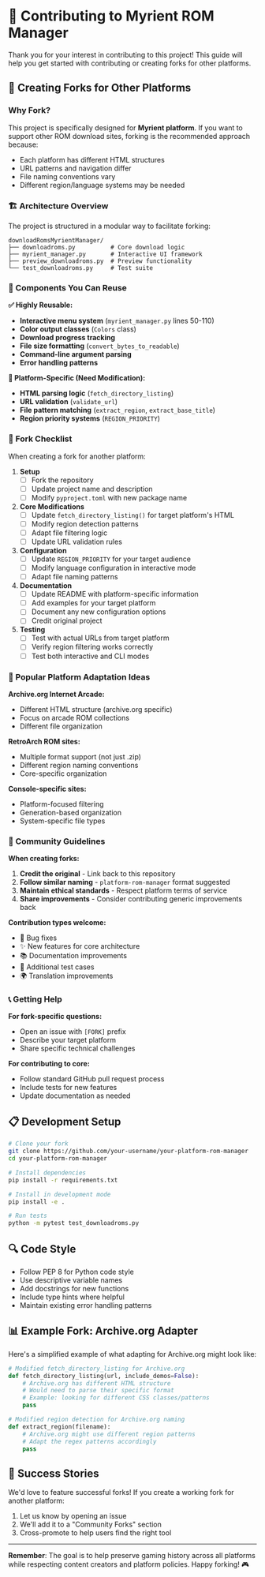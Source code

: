 # 🤝 Contributing to Myrient ROM Manager

Thank you for your interest in contributing to this project! This guide will help you get started with contributing or creating forks for other platforms.

## 🍴 Creating Forks for Other Platforms

### Why Fork?

This project is specifically designed for **Myrient platform**. If you want to support other ROM download sites, forking is the recommended approach because:

- Each platform has different HTML structures
- URL patterns and navigation differ
- File naming conventions vary
- Different region/language systems may be needed

### 🏗️ Architecture Overview

The project is structured in a modular way to facilitate forking:

```
downloadRomsMyrientManager/
├── downloadroms.py          # Core download logic
├── myrient_manager.py       # Interactive UI framework  
├── preview_downloadroms.py  # Preview functionality
└── test_downloadroms.py     # Test suite
```

### 🔧 Components You Can Reuse

**✅ Highly Reusable:**
- **Interactive menu system** (`myrient_manager.py` lines 50-110)
- **Color output classes** (`Colors` class)
- **Download progress tracking**
- **File size formatting** (`convert_bytes_to_readable`)
- **Command-line argument parsing**
- **Error handling patterns**

**🔄 Platform-Specific (Need Modification):**
- **HTML parsing logic** (`fetch_directory_listing`)
- **URL validation** (`validate_url`)
- **File pattern matching** (`extract_region`, `extract_base_title`)
- **Region priority systems** (`REGION_PRIORITY`)

### 📝 Fork Checklist

When creating a fork for another platform:

1. **Setup**
   - [ ] Fork the repository
   - [ ] Update project name and description
   - [ ] Modify `pyproject.toml` with new package name

2. **Core Modifications**
   - [ ] Update `fetch_directory_listing()` for target platform's HTML
   - [ ] Modify region detection patterns
   - [ ] Adapt file filtering logic
   - [ ] Update URL validation rules

3. **Configuration**
   - [ ] Update `REGION_PRIORITY` for your target audience
   - [ ] Modify language configuration in interactive mode
   - [ ] Adapt file naming patterns

4. **Documentation**
   - [ ] Update README with platform-specific information
   - [ ] Add examples for your target platform
   - [ ] Document any new configuration options
   - [ ] Credit original project

5. **Testing**
   - [ ] Test with actual URLs from target platform
   - [ ] Verify region filtering works correctly
   - [ ] Test both interactive and CLI modes

### 🎯 Popular Platform Adaptation Ideas

**Archive.org Internet Arcade:**
- Different HTML structure (archive.org specific)
- Focus on arcade ROM collections
- Different file organization

**RetroArch ROM sites:**
- Multiple format support (not just .zip)
- Different region naming conventions
- Core-specific organization

**Console-specific sites:**
- Platform-focused filtering
- Generation-based organization
- System-specific file types

### 🤝 Community Guidelines

**When creating forks:**
1. **Credit the original** - Link back to this repository
2. **Follow similar naming** - `platform-rom-manager` format suggested
3. **Maintain ethical standards** - Respect platform terms of service
4. **Share improvements** - Consider contributing generic improvements back

**Contribution types welcome:**
- 🐛 Bug fixes
- ✨ New features for core architecture
- 📚 Documentation improvements
- 🧪 Additional test cases
- 🌍 Translation improvements

### 📞 Getting Help

**For fork-specific questions:**
- Open an issue with `[FORK]` prefix
- Describe your target platform
- Share specific technical challenges

**For contributing to core:**
- Follow standard GitHub pull request process
- Include tests for new features
- Update documentation as needed

## 📋 Development Setup

```bash
# Clone your fork
git clone https://github.com/your-username/your-platform-rom-manager
cd your-platform-rom-manager

# Install dependencies
pip install -r requirements.txt

# Install in development mode
pip install -e .

# Run tests
python -m pytest test_downloadroms.py
```

## 🔍 Code Style

- Follow PEP 8 for Python code style
- Use descriptive variable names
- Add docstrings for new functions
- Include type hints where helpful
- Maintain existing error handling patterns

## 📊 Example Fork: Archive.org Adapter

Here's a simplified example of what adapting for Archive.org might look like:

```python
# Modified fetch_directory_listing for Archive.org
def fetch_directory_listing(url, include_demos=False):
    # Archive.org has different HTML structure
    # Would need to parse their specific format
    # Example: looking for different CSS classes/patterns
    pass

# Modified region detection for Archive.org naming
def extract_region(filename):
    # Archive.org might use different region patterns
    # Adapt the regex patterns accordingly
    pass
```

## 🎯 Success Stories

We'd love to feature successful forks! If you create a working fork for another platform:

1. Let us know by opening an issue
2. We'll add it to a "Community Forks" section
3. Cross-promote to help users find the right tool

---

**Remember**: The goal is to help preserve gaming history across all platforms while respecting content creators and platform policies. Happy forking! 🎮